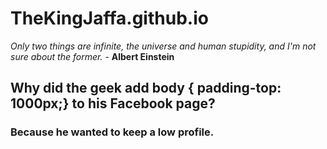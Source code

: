 # TheKingJaffa.github.io
*Only two things are infinite, the universe and human stupidity, and I'm not sure about the former.* - **Albert Einstein**
## Why did the geek add body { padding-top: 1000px;} to his Facebook page?
### Because he wanted to keep a **low profile**.
